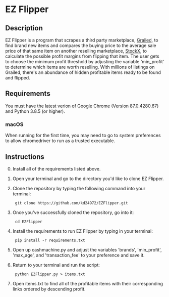 # EZ Flipper 

## Description
EZ Flipper is a program that scrapes a third party marketplace, 
[Grailed](https://www.grailed.com/), to find brand new items and compares the 
buying price to the average sale price of that same item on another reselling 
marketplace, [StockX](https://stockx.com/), to calculate the possible profit 
margins from flipping that item. The user gets to choose the minimum profit 
threshold by adjusting the variable 'min_profit' to determine which items are 
worth reselling. With millions of listings on Grailed, there's an abundance of 
hidden profitable items ready to be found and flipped. 

## Requirements
You must have the latest verion of Google Chrome (Version 87.0.4280.67) and 
Python 3.8.5 (or higher). 

### macOS
When running for the first time, you may need to go to system preferences to 
allow chromedriver to run as a trusted executable.

## Instructions
0. Install all of the requirements listed above. 
1. Open your terminal and go to the directory you'd like to clone EZ Flipper.
2. Clone the repository by typing the following command into your terminal:  
	
		git clone https://github.com/kd24972/EZFlipper.git

3. Once you've successfully cloned the repository, go into it: 
	
		cd EZFlipper

4. Install the requirements to run EZ Flipper by typing in your terminal: 
	
		pip install -r requirements.txt

5. Open up cashmachine.py and adjust the variables 'brands', 'min_profit', 
'max_age', and 'transaction_fee' to your preference and save it. 

6. Return to your terminal and run the script: 
	
		python EZFlipper.py > items.txt

7. Open items.txt to find all of the profitable items with their corresponding 
links ordered by descending profit.
